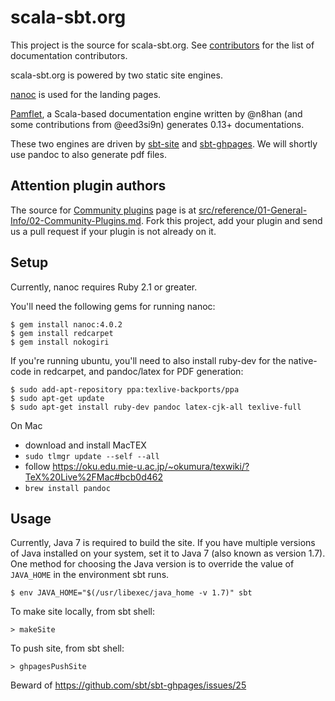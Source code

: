 scala-sbt.org
=============

This project is the source for scala-sbt.org. See [contributors](https://github.com/sbt/website/graphs/contributors) for the list of documentation contributors.

scala-sbt.org is powered by two static site engines.

[nanoc](http://nanoc.ws/) is used for the landing pages.

[Pamflet](http://pamflet.databinder.net/Pamflet.html), a Scala-based documentation engine written by @n8han (and some contributions from @eed3si9n) generates 0.13+ documentations.

These two engines are driven by [sbt-site](https://github.com/sbt/sbt-site) and [sbt-ghpages](https://github.com/sbt/sbt-ghpages). We will shortly use pandoc to also generate pdf files.

## Attention plugin authors

The source for [Community plugins](http://www.scala-sbt.org/release/docs/Community-Plugins.html) page is at [src/reference/01-General-Info/02-Community-Plugins.md](https://github.com/sbt/website/blob/master/src/reference/01-General-Info/02-Community-Plugins.md).
Fork this project, add your plugin and send us a pull request if your plugin is not already on it.

## Setup

Currently, nanoc requires Ruby 2.1 or greater.

You'll need the following gems for running nanoc:

```
$ gem install nanoc:4.0.2
$ gem install redcarpet
$ gem install nokogiri
```

If you're running ubuntu, you'll need to also install ruby-dev for the native-code in redcarpet, and
pandoc/latex for PDF generation:

```
$ sudo add-apt-repository ppa:texlive-backports/ppa
$ sudo apt-get update
$ sudo apt-get install ruby-dev pandoc latex-cjk-all texlive-full
```

On Mac

- download and install MacTEX
- `sudo tlmgr update --self --all`
- follow https://oku.edu.mie-u.ac.jp/~okumura/texwiki/?TeX%20Live%2FMac#bcb0d462
- `brew install pandoc`

## Usage

Currently, Java 7 is required to build the site.  If you have multiple
versions of Java installed on your system, set it to Java 7 (also
known as version 1.7).  One method for choosing the Java version is to
override the value of `JAVA_HOME` in the environment sbt runs.

```
$ env JAVA_HOME="$(/usr/libexec/java_home -v 1.7)" sbt
```

To make site locally, from sbt shell:

```
> makeSite
```

To push site, from sbt shell:

```
> ghpagesPushSite
```

Beward of https://github.com/sbt/sbt-ghpages/issues/25
